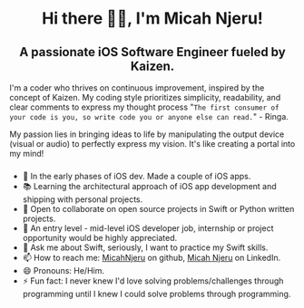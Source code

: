 <h1 align="center"> Hi there 👋🏾, I'm Micah Njeru!</h1>

<h2 align="center">A passionate iOS Software Engineer fueled by Kaizen.</h2>

I'm a coder who thrives on continuous improvement, inspired by the concept of Kaizen. My coding style prioritizes simplicity, readability, and clear comments to express my thought process "`The first consumer of your code is you, so write code you or anyone else can read.`" - Ringa.

My passion lies in bringing ideas to life by manipulating the output device (visual or audio) to perfectly express my vision. It's like creating a portal into my mind!

### <h3 align="center"></h3>

<!--
**MicahNjeru/MicahNjeru** is a ✨ _special_ ✨ repository because its `README.md` (this file) appears on your GitHub profile.

Here are some ideas to get you started:

- 🔭 Currently woriking on ... 
- 🌱 I’m currently learning ...
- 👯 I’m looking to collaborate on ...
- 🤔 I’m looking for help with ...
- 💬 Ask me about ...
- 📫 How to reach me: ...
- 😄 Pronouns: ...
- ⚡ Fun fact: ...
-->
- 🌱 In the early phases of iOS dev. Made a couple of iOS apps. 
- 📚 Learning the architectural approach of iOS app development and shipping with personal projects.
- 👯 Open to collaborate on open source projects in Swift or Python written projects.
- 🤔 An entry level - mid-level iOS developer job, internship or project opportunity would be highly appreciated. 
- 💬 Ask me about Swift, seriously, I want to practice my Swift skills. 
- 📫 How to reach me: [MicahNjeru](https://github.com/MicahNjeru) on github, [Micah Njeru](https://www.linkedin.com/in/micah-njeru/) on LinkedIn.
- 😄 Pronouns: He/Him.
- ⚡ Fun fact: I never knew I'd love solving problems/challenges through programming until I knew I could solve problems through programming.
